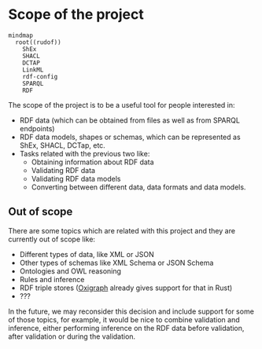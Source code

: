 # Scope of the project

```mermaid
mindmap
  root((rudof))
    ShEx
    SHACL
    DCTAP
    LinkML
    rdf-config
    SPARQL
    RDF
```

The scope of the project is to be a useful tool for people interested in:

- RDF data (which can be obtained from files as well as from SPARQL endpoints)
- RDF data models, shapes or schemas, which can be represented as ShEx, SHACL, DCTap, etc.
- Tasks related with the previous two like:
  - Obtaining information about RDF data
  - Validating RDF data
  - Validating RDF data models
  - Converting between different data, data formats and data models.

## Out of scope

There are some topics which are related with this project and they are currently out of scope like:

- Different types of data, like XML or JSON
- Other types of schemas like XML Schema or JSON Schema
- Ontologies and OWL reasoning
- Rules and inference
- RDF triple stores ([Oxigraph](https://github.com/oxigraph/oxigraph) already gives support for that in Rust)
- ???

In the future, we may reconsider this decision and include support for some of those topics, for example, it would be nice to combine validation and inference, either performing inference on the RDF data before validation, after validation or during the validation.

